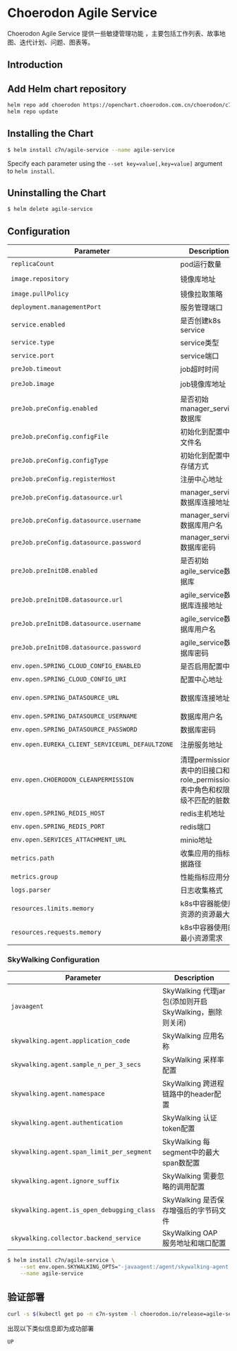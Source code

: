# Choerodon Agile Service
Choerodon Agile Service 提供一些敏捷管理功能 ，主要包括工作列表、故事地图、迭代计划、问题、图表等。
                              
## Introduction

## Add Helm chart repository

``` bash    
helm repo add choerodon https://openchart.choerodon.com.cn/choerodon/c7n
helm repo update
```

## Installing the Chart

```bash
$ helm install c7n/agile-service --name agile-service
```

Specify each parameter using the `--set key=value[,key=value]` argument to `helm install`.

## Uninstalling the Chart

```bash
$ helm delete agile-service
```

## Configuration

Parameter | Description	| Default
--- |  ---  |  ---  
`replicaCount` | pod运行数量 | `1`
`image.repository` | 镜像库地址 | `registry.cn-hangzhou.aliyuncs.com/choerodon-agile/agile-service`
`image.pullPolicy` | 镜像拉取策略 | `IfNotPresent`
`deployment.managementPort` | 服务管理端口 | `8379`
`service.enabled` | 是否创建k8s service | `false`
`service.type` | service类型 | `ClusterIP`
`service.port` | service端口 | `8378`
`preJob.timeout` | job超时时间 | `300`
`preJob.image` | job镜像库地址 | `registry.cn-hangzhou.aliyuncs.com/choerodon-tools/dbtool:0.6.4`
`preJob.preConfig.enabled`| 是否初始manager_service数据库 | `true`
`preJob.preConfig.configFile` | 初始化到配置中心文件名 | `application.yml`
`preJob.preConfig.configType` | 初始化到配置中心存储方式 | `k8s`
`preJob.preConfig.registerHost` | 注册中心地址 | `http://register-server.c7n-system:8000`
`preJob.preConfig.datasource.url` | manager_service数据库连接地址 | `jdbc:mysql://localhost:3306/manager_service?useUnicode=true&characterEncoding=utf-8&useSSL=false`
`preJob.preConfig.datasource.username` | manager_service数据库用户名 | `username`
`preJob.preConfig.datasource.password` | manager_service数据库密码 | `password`
`preJob.preInitDB.enabled` | 是否初始agile_service数据库 | `true`
`preJob.preInitDB.datasource.url` | agile_service数据库连接地址 | `jdbc:mysql://localhost:3306/agile_service?useUnicode=true&characterEncoding=utf-8&useSSL=false`
`preJob.preInitDB.datasource.username` | agile_service数据库用户名 | `username`
`preJob.preInitDB.datasource.password` | agile_service数据库密码 | `password`
`env.open.SPRING_CLOUD_CONFIG_ENABLED` | 是否启用配置中心 | `true`
`env.open.SPRING_CLOUD_CONFIG_URI` | 配置中心地址 | `http://register-server.c7n-system:8000`
`env.open.SPRING_DATASOURCE_URL` | 数据库连接地址 | `jdbc:mysql://localhost:3306/agile_service?useUnicode=true&characterEncoding=utf-8&useSSL=false&allowMultiQueries=true`
`env.open.SPRING_DATASOURCE_USERNAME` | 数据库用户名 | `username`
`env.open.SPRING_DATASOURCE_PASSWORD` | 数据库密码 | `password`
`env.open.EUREKA_CLIENT_SERVICEURL_DEFAULTZONE` | 注册服务地址 | `http://register-server.c7n-system:8000/eureka/`
`env.open.CHOERODON_CLEANPERMISSION` | 清理permission表中的旧接口和role_permission表中角色和权限层级不匹配的脏数据 | `false`
`env.open.SPRING_REDIS_HOST` | redis主机地址 | `redis.tools`
`env.open.SPRING_REDIS_PORT` | redis端口 | `6379`
`env.open.SERVICES_ATTACHMENT_URL` | minio地址 | `http://minio.example.choerodon.io`
`metrics.path` | 收集应用的指标数据路径 | `/actuator/prometheus`
`metrics.group` | 性能指标应用分组 | `spring-boot`
`logs.parser` | 日志收集格式 | `spring-boot`
`resources.limits.memory` | k8s中容器能使用资源的资源最大值 | `3Gi`
`resources.requests.memory` | k8s中容器使用的最小资源需求 | `2Gi`

### SkyWalking Configuration
Parameter | Description
--- |  --- 
`javaagent` | SkyWalking 代理jar包(添加则开启 SkyWalking，删除则关闭)
`skywalking.agent.application_code` | SkyWalking 应用名称
`skywalking.agent.sample_n_per_3_secs` | SkyWalking 采样率配置
`skywalking.agent.namespace` | SkyWalking 跨进程链路中的header配置
`skywalking.agent.authentication` | SkyWalking 认证token配置
`skywalking.agent.span_limit_per_segment` | SkyWalking 每segment中的最大span数配置
`skywalking.agent.ignore_suffix` | SkyWalking 需要忽略的调用配置
`skywalking.agent.is_open_debugging_class` | SkyWalking 是否保存增强后的字节码文件
`skywalking.collector.backend_service` | SkyWalking OAP 服务地址和端口配置

```bash
$ helm install c7n/agile-service \
    --set env.open.SKYWALKING_OPTS="-javaagent:/agent/skywalking-agent.jar -Dskywalking.agent.application_code=agile-service  -Dskywalking.agent.sample_n_per_3_secs=-1 -Dskywalking.collector.backend_service=oap.skywalking:11800" \
    --name agile-service
```

## 验证部署
```bash
curl -s $(kubectl get po -n c7n-system -l choerodon.io/release=agile-service -o jsonpath="{.items[0].status.podIP}"):8379/actuator/health | jq -r .status
```
出现以下类似信息即为成功部署

```bash
UP
```